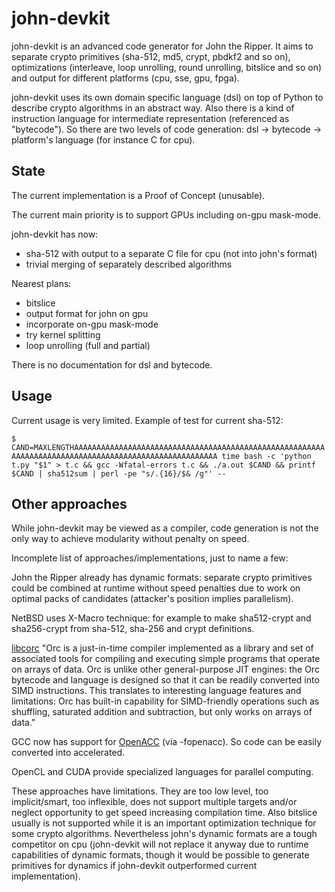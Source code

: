 john-devkit
===========

john-devkit is an advanced code generator for John the Ripper. It aims to separate crypto primitives (sha-512, md5, crypt, pbdkf2 and so on), optimizations (interleave, loop unrolling, round unrolling, bitslice and so on) and output for different platforms (cpu, sse, gpu, fpga).

john-devkit uses its own domain specific language (dsl) on top of Python to describe crypto algorithms in an abstract way. Also there is a kind of instruction language for intermediate representation (referenced as "bytecode"). So there are two levels of code generation: dsl -> bytecode -> platform's language (for instance C for cpu).

State
-----

The current implementation is a Proof of Concept (unusable).

The current main priority is to support GPUs including on-gpu mask-mode.

john-devkit has now:
  * sha-512 with output to a separate C file for cpu (not into john's format)
  * trivial merging of separately described algorithms

Nearest plans:
  * bitslice
  * output format for john on gpu
  * incorporate on-gpu mask-mode
  * try kernel splitting
  * loop unrolling (full and partial)

There is no documentation for dsl and bytecode.

Usage
-----

Current usage is very limited. Example of test for current sha-512:

`$ CAND=MAXLENGTHAAAAAAAAAAAAAAAAAAAAAAAAAAAAAAAAAAAAAAAAAAAAAAAAAAAAAAAAAAAAAAAAAAAAAAAAAAAAAAAAAAAAAAAAAAAAAAAAAAAAAA time bash -c 'python t.py "$1" > t.c && gcc -Wfatal-errors t.c && ./a.out $CAND && printf $CAND | sha512sum | perl -pe "s/.{16}/$& /g"' --`

Other approaches
----------------

While john-devkit may be viewed as a compiler, code generation is not the only way to achieve modularity without penalty on speed.

Incomplete list of approaches/implementations, just to name a few:

John the Ripper already has dynamic formats: separate crypto primitives could be combined at runtime without speed penalties due to work on optimal packs of candidates (attacker's position implies parallelism).

NetBSD uses X-Macro technique: for example to make sha512-crypt and sha256-crypt from sha-512, sha-256 and crypt definitions.

[libcorc](http://code.entropywave.com/orc/)
"Orc is a just-in-time compiler implemented as a library and set of associated tools for compiling and executing simple programs that operate on arrays of data.  Orc is unlike other general-purpose JIT engines: the Orc bytecode and language is designed so that it can be readily converted into SIMD instructions.  This translates to interesting language features and limitations: Orc has built-in capability for SIMD-friendly operations such as shuffling, saturated addition and subtraction, but only works on arrays of data."

GCC now has support for [OpenACC](http://www.openacc.org/) (via -fopenacc). So code can be easily converted into accelerated.

OpenCL and CUDA provide specialized languages for parallel computing.

These approaches have limitations. They are too low level, too implicit/smart, too inflexible, does not support multiple targets and/or neglect opportunity to get speed increasing compilation time. Also bitslice usually is not supported while it is an important optimization technique for some crypto algorithms. Nevertheless john's dynamic formats are a tough competitor on cpu (john-devkit will not replace it anyway due to runtime capabilities of dynamic formats, though it would be possible to generate primitives for dynamics if john-devkit outperformed current implementation).

